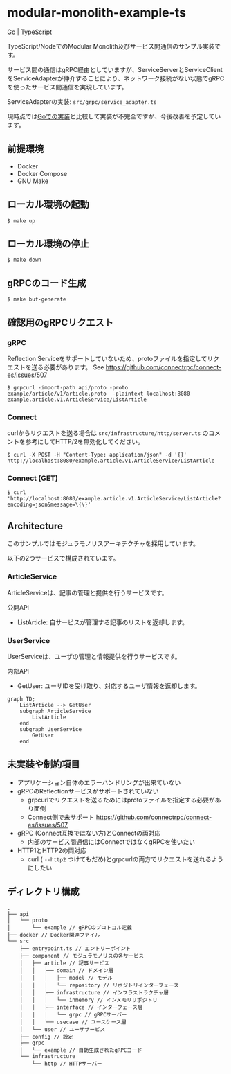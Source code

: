 # modular-monolith-example-ts

[Go](https://github.com/aplulu/modular-monolith-example-go) | [TypeScript](https://github.com/aplulu/modular-monolith-example-ts)

TypeScript/NodeでのModular Monolith及びサービス間通信のサンプル実装です。

サービス間の通信はgRPC経由としていますが、ServiceServerとServiceClientをServiceAdapterが仲介することにより、ネットワーク接続がない状態でgRPCを使ったサービス間通信を実現しています。

ServiceAdapterの実装: `src/grpc/service_adapter.ts`

現時点では[Goでの実装](https://github.com/aplulu/modular-monolith-example-go)と比較して実装が不完全ですが、今後改善を予定しています。

## 前提環境

- Docker
- Docker Compose
- GNU Make

## ローカル環境の起動

```shell
$ make up
```

## ローカル環境の停止

```shell
$ make down
```

## gRPCのコード生成

```shell
$ make buf-generate
```

## 確認用のgRPCリクエスト

### gRPC

Reflection Serviceをサポートしていないため、protoファイルを指定してリクエストを送る必要があります。
See https://github.com/connectrpc/connect-es/issues/507

```shell
$ grpcurl -import-path api/proto -proto example/article/v1/article.proto  -plaintext localhost:8080 example.article.v1.ArticleService/ListArticle
```

### Connect
curlからリクエストを送る場合は `src/infrastructure/http/server.ts` のコメントを参考にしてHTTP/2を無効化してください。

```shell
$ curl -X POST -H "Content-Type: application/json" -d '{}' http://localhost:8080/example.article.v1.ArticleService/ListArticle
```

### Connect (GET)

```shell
$ curl 'http://localhost:8080/example.article.v1.ArticleService/ListArticle?encoding=json&message=\{\}'
```

## Architecture

このサンプルではモジュラモノリスアーキテクチャを採用しています。

以下の2つサービスで構成されています。

### ArticleService
ArticleServiceは、記事の管理と提供を行うサービスです。

公開API
* ListArticle: 自サービスが管理する記事のリストを返却します。

### UserService
UserServiceは、ユーザの管理と情報提供を行うサービスです。

内部API
* GetUser: ユーザIDを受け取り、対応するユーザ情報を返却します。

```mermaid
graph TD;
    ListArticle --> GetUser
    subgraph ArticleService
        ListArticle
    end
    subgraph UserService
        GetUser
    end
```

## 未実装や制約項目

* アプリケーション自体のエラーハンドリングが出来ていない
* gRPCのReflectionサービスがサポートされていない
  * grpcurlでリクエストを送るためにはprotoファイルを指定する必要があり面倒
  * Connect側で未サポート https://github.com/connectrpc/connect-es/issues/507
* gRPC (Connect互換ではない方)とConnectの両対応
  * 内部のサービス間通信にはConnectではなくgRPCを使いたい
* HTTP1とHTTP2の両対応
  * curl ( `--http2` つけてもだめ)とgrpcurlの両方でリクエストを送れるようにしたい

## ディレクトリ構成

```
.
├── api
│   └── proto
│       └── example // gRPCのプロトコル定義
├── docker // Docker関連ファイル
└── src
    ├── entrypoint.ts // エントリーポイント
    ├── component // モジュラモノリスの各サービス
    │   ├── article // 記事サービス
    │   │   ├── domain // ドメイン層
    │   │   │   ├── model // モデル
    │   │   │   └── repository // リポジトリインターフェース
    │   │   ├── infrastructure // インフラストラクチャ層
    │   │   │   └── inmemory // インメモリリポジトリ
    │   │   ├── interface // インターフェース層
    │   │   │   └── grpc // gRPCサーバー
    │   │   └── usecase // ユースケース層
    │   └── user // ユーザサービス
    ├── config // 設定
    ├── grpc
    │   └── example // 自動生成されたgRPCコード
    └── infrastructure
        └── http // HTTPサーバー

```
